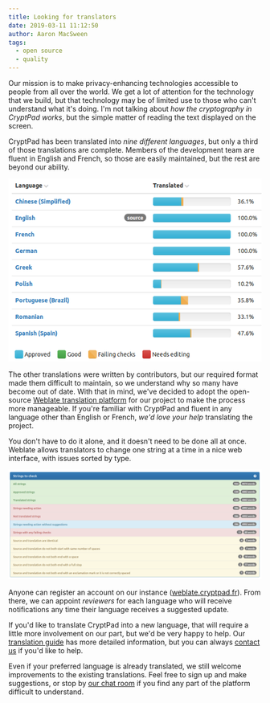 ```yaml
---
title: Looking for translators
date: 2019-03-11 11:12:50
author: Aaron MacSween
tags:
  - open source
  - quality
---
```


Our mission is to make privacy-enhancing technologies accessible to people from all over the world.
We get a lot of attention for the technology that we build, but that technology may be of limited use to those who can't understand what it's doing.
I'm not talking about _how the cryptography in CryptPad works_, but the simple matter of reading the text displayed on the screen.

CryptPad has been translated into _nine different languages_, but only a third of those translations are complete.
Members of the development team are fluent in English and French, so those are easily maintained, but the rest are beyond our ability.

![translations status](/images/translations-status.png)

The other translations were written by contributors, but our required format made them difficult to maintain, so we understand why so many have become out of date.
With that in mind, we've decided to adopt the open-source [Weblate translation platform](https://weblate.org/en/) for our project to make the process more manageable.
If you're familiar with CryptPad and fluent in any language other than English or French, _we'd love your help_ translating the project.

You don't have to do it alone, and it doesn't need to be done all at once.
Weblate allows translators to change one string at a time in a nice web interface, with issues sorted by type.

![Weblate translation interface](/images/weblate-interface.png)

Anyone can register an account on our instance ([weblate.cryptpad.fr](https://weblate.cryptpad.fr)).
From there, we can appoint _reviewers_ for each language who will receive notifications any time their language receives a suggested update.

If you'd like to translate CryptPad into a new language, that will require a little more involvement on our part, but we'd be very happy to help.
Our [translation guide](https://github.com/xwiki-labs/cryptpad/blob/master/customize.dist/translations/README.md) has more detailed information, but you can always [contact us](mailto:weblate@cryptpad.fr) if you'd like to help.

Even if your preferred language is already translated, we still welcome improvements to the existing translations.
Feel free to sign up and make suggestions, or stop by [our chat room](https://riot.im/app/#/room/#cryptpad:matrix.org) if you find any part of the platform difficult to understand.

